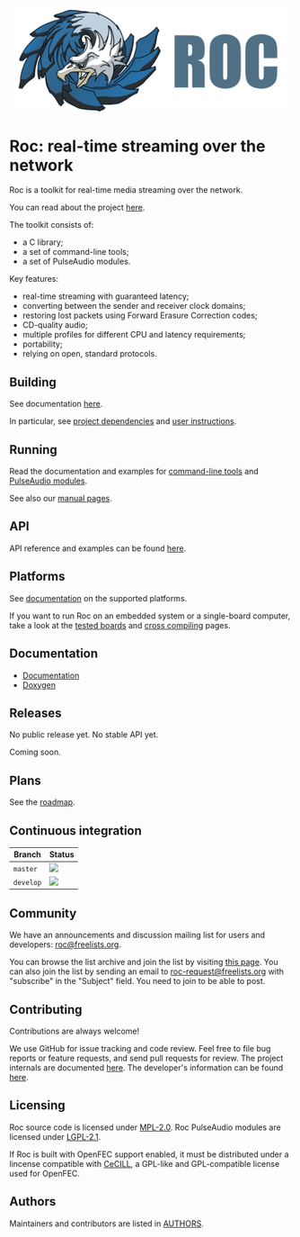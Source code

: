 ![](docs/images/logo.png)

# Roc: real-time streaming over the network

Roc is a toolkit for real-time media streaming over the network.

You can read about the project [here](https://roc-project.github.io/roc/docs/about_project.html).

The toolkit consists of:

* a C library;
* a set of command-line tools;
* a set of PulseAudio modules.

Key features:

* real-time streaming with guaranteed latency;
* converting between the sender and receiver clock domains;
* restoring lost packets using Forward Erasure Correction codes;
* CD-quality audio;
* multiple profiles for different CPU and latency requirements;
* portability;
* relying on open, standard protocols.

Building
--------

See documentation [here](https://roc-project.github.io/roc/docs/building.html).

In particular, see [project dependencies](https://roc-project.github.io/roc/docs/building/dependencies.html) and [user instructions](https://roc-project.github.io/roc/docs/building/user_cookbook.html).

Running
-------

Read the documentation and examples for [command-line tools](https://roc-project.github.io/roc/docs/running/command_line_tools.html) and [PulseAudio modules](https://roc-project.github.io/roc/docs/running/pulseaudio_modules.html).

See also our [manual pages](https://roc-project.github.io/roc/docs/manuals.html).

API
---

API reference and examples can be found [here](https://roc-project.github.io/roc/docs/api.html).

Platforms
---------

See [documentation](https://roc-project.github.io/roc/docs/portability.html) on the supported platforms.

If you want to run Roc on an embedded system or a single-board computer, take a look at the [tested boards](https://roc-project.github.io/roc/docs/portability/tested_boards.html) and [cross compiling](https://roc-project.github.io/roc/docs/portability/cross_compiling.html) pages.

Documentation
-------------

* [Documentation](https://roc-project.github.io/roc/docs/)
* [Doxygen](https://roc-project.github.io/roc/doxygen/)

Releases
--------

No public release yet. No stable API yet.

Coming soon.

Plans
-----

See the [roadmap](https://roc-project.github.io/roc/docs/development/roadmap.html).

Continuous integration
----------------------

Branch    | Status
--------- | ------
`master`  | [![](https://travis-ci.org/roc-project/roc.svg?branch=master)](https://travis-ci.org/roc-project/roc)
`develop` | [![](https://travis-ci.org/roc-project/roc.svg?branch=develop)](https://travis-ci.org/roc-project/roc)

Community
---------

We have an announcements and discussion mailing list for users and developers: roc@freelists.org.

You can browse the list archive and join the list by visiting [this page](https://www.freelists.org/list/roc). You can also join the list by sending an email to roc-request@freelists.org with "subscribe" in the "Subject" field. You need to join to be able to post.

Contributing
------------

Contributions are always welcome!

We use GitHub for issue tracking and code review. Feel free to file bug reports or feature requests, and send pull requests for review. The project internals are documented [here](https://roc-project.github.io/roc/docs/internals.html). The developer's information can be found [here](https://roc-project.github.io/roc/docs/development.html).

Licensing
---------

Roc source code is licensed under [MPL-2.0](https://www.mozilla.org/en-US/MPL/2.0/). Roc PulseAudio modules are licensed under [LGPL-2.1](https://www.gnu.org/licenses/old-licenses/lgpl-2.1.en.html).

If Roc is built with OpenFEC support enabled, it must be distributed under a lincense compatible with [CeCILL](http://openfec.org/patents.html), a GPL-like and GPL-compatible license used for OpenFEC.

Authors
-------

Maintainers and contributors are listed in [AUTHORS](AUTHORS).
